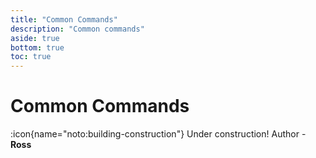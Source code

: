 ```yaml
---
title: "Common Commands"
description: "Common commands"
aside: true
bottom: true
toc: true
---
```


# Common Commands

:icon{name="noto:building-construction"} Under construction! Author - **Ross**